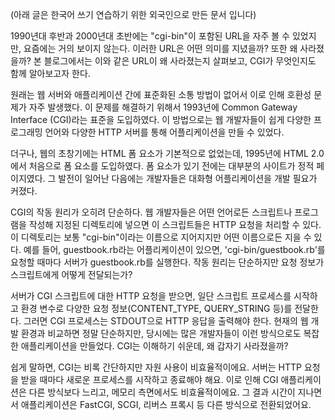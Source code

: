 (아래 글은 한국어 쓰기 연습하기 위한 외국인으로 만든 문서 입니다)

1990년대 후반과 2000년대 초반에는 "cgi-bin"이 포함된 URL을 자주 볼 수 있었지만, 요즘에는 거의 보이지 않는다. 이러한 URL은 어떤 의미를 지녔을까? 또한 왜 사라졌을까? 본 블로그에서는 이와 같은 URL이 왜 사라졌는지 살펴보고, CGI가 무엇인지도 함께 알아보고자 한다.

원래는 웹 서버와 애플리케이션 간에 표준화된 소통 방법이 없어서 이로 인해 호환성 문제가 자주 발생했다. 이 문제를 해결하기 위해서 1993년에 Common Gateway Interface (CGI)라는 표준을 도입하였다. 이 방법으로는 웹 개발자들이 쉽게 다양한 프로그래밍 언어와 다양한 HTTP 서버를 통해 어플리케이션을 만들 수 있었다.

더구나, 웹의 초창기에는 HTML 폼 요소가 기본적으로 없었는데, 1995년에 HTML 2.0에서 처음으로 폼 요소를 도입하였다. 폼 요소가 있기 전에는 대부분의 사이트가 정적 페이지였다. 그 발전이 일어난 다음에는 개발자들은 대화형 어플리케이션을 개발 필요가 커졌다.

CGI의 작동 원리가 오히려 단순하다. 웹 개발자들은 어떤 언어로든 스크립트나 프로그램을 작성해 지정된 디렉토리에 넣으면 이 스크립트들은 HTTP 요청을 처리할 수 있다. 이 디렉토리는 보통 "cgi-bin"이라는 이름으로 지어지지만 어떤 이름으로든 지을 수 있다. 예를 들어, guestbook.rb라는 어플리케이션이 있으면, 'cgi-bin/guestbook.rb'를 요청할 때마다 서버가 guestbook.rb를 실행한다. 작동 원리는 단순하지만 요청 정보가 스크립트에게 어떻게 전달되는가?

서버가 CGI 스크립트에 대한 HTTP 요청을 받으면, 일단 스크립트 프로세스를 시작하고 환경 변수로 다양한 요청 정보(CONTENT_TYPE, QUERY_STRING 등)를 전달한다. 그러면 CGI 프로세스는 STDOUT으로 HTTP 응답을 출력해야 한다. 현재의 웹 개발 환경과 비교하면 정말 단순하지만, 당시에는 많은 개발자들이 이런 방식으로도 복잡한 애플리케이션을 만들었다. CGI는 이해하기 쉬운데, 왜 갑자기 사라졌을까?

쉽게 말하면, CGI는 비록 간단하지만 자원 사용이 비효율적이에요. 서버는 HTTP 요청을 받을 때마다 새로운 프로세스를 시작하고 종료해야 해요. 이로 인해 CGI 애플리케이션은 다른 방식보다 느리고, 메모리 측면에서도 비효율적이에요. 그 결과 시간이 지나면서 애플리케이션은 FastCGI, SCGI, 리버스 프록시 등 다른 방식으로 전환되었어요.